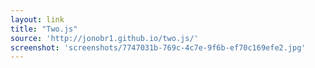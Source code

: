 ```yaml
---
layout: link
title: "Two.js"
source: 'http://jonobr1.github.io/two.js/'
screenshot: 'screenshots/7747031b-769c-4c7e-9f6b-ef70c169efe2.jpg'
---
```


